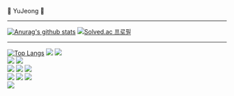 

<!--
**uzhjd/uzhjd** is a ✨ _special_ ✨ repository because its `README.md` (this file) appears on your GitHub profile.

Here are some ideas to get you started:

- 🔭 I’m currently working on ...
- 🌱 I’m currently learning ...
- 👯 I’m looking to collaborate on ...
- 🤔 I’m looking for help with ...
- 💬 Ask me about ...
- 📫 How to reach me: ...
- 😄 Pronouns: ...
- ⚡ Fun fact: ...
-->

<div align="center>

 ### 🌼 YuJeong 🌼
            
---
            
[![Anurag's github stats](https://github-readme-stats.vercel.app/api?username=uzhjd&show_icons=true&theme=radical)](https://github.com/anuraghazra/github-readme-stats)
[![Solved.ac
프로필](http://mazassumnida.wtf/api/v2/generate_badge?boj=20193166)](https://solved.ac/20193166)

---
[![Top Langs](https://github-readme-stats.vercel.app/api/top-langs/?username=uzhjd&layout=compact)](https://github.com/uzhjd/github-readme-stats)
<img src="https://img.shields.io/badge/Spring Boot-6DB33F?style=flat-square&logo=Spring Boot&logoColor=white"/>          <img src="https://img.shields.io/badge/Vue.js-4FC08D?style=flat-square&logo=Vue.js&logoColor=white"/>
<br><img src="https://img.shields.io/badge/MySQL-4479A1?style=flat-square&logo=MySQL&logoColor=white"/>          <img src="https://img.shields.io/badge/MariaDB-003545?style=flat-square&logo=MariaDB&logoColor=white"/>
<br><img src="https://img.shields.io/badge/Git-F05032?style=flat-square&logo=Git&logoColor=white"/>          <img src="https://img.shields.io/badge/GitHub-181717?style=flat-square&logo=GitHub&logoColor=white"/>          <img src="https://img.shields.io/badge/GitLab-FC6D26?style=flat-square&logo=GitLab&logoColor=white"/>
<br><img src="https://img.shields.io/badge/IntelliJ IDEA-000000?style=flat-square&logo=IntelliJ IDEA&logoColor=white"/>          <img src="https://img.shields.io/badge/Visual Studio-5C2D91?style=flat-square&logo=Visual Studio&logoColor=white"/>          <img src="https://img.shields.io/badge/Visual Studio Code-007ACC?style=flat-square&logo=Visual Studio Code&logoColor=white"/>
<br><img src="https://img.shields.io/badge/Slack-4A154B?style=flat-square&logo=Slack&logoColor=white"/>

</div>
